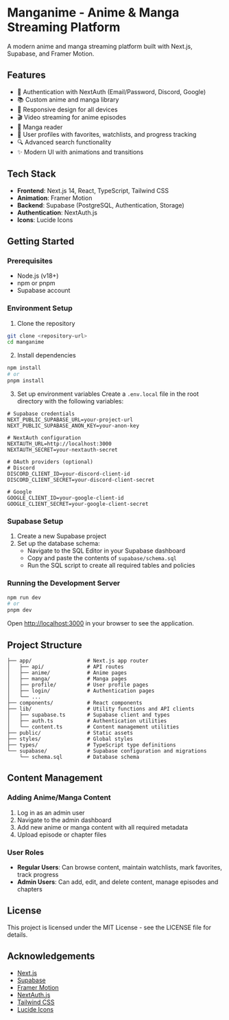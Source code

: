 # Manganime - Anime & Manga Streaming Platform

A modern anime and manga streaming platform built with Next.js, Supabase, and Framer Motion.

## Features

- 🔐 Authentication with NextAuth (Email/Password, Discord, Google)
- 📚 Custom anime and manga library
- 📱 Responsive design for all devices
- 🎬 Video streaming for anime episodes
- 📖 Manga reader
- 👤 User profiles with favorites, watchlists, and progress tracking
- 🔍 Advanced search functionality
- ✨ Modern UI with animations and transitions

## Tech Stack

- **Frontend**: Next.js 14, React, TypeScript, Tailwind CSS
- **Animation**: Framer Motion
- **Backend**: Supabase (PostgreSQL, Authentication, Storage)
- **Authentication**: NextAuth.js
- **Icons**: Lucide Icons

## Getting Started

### Prerequisites

- Node.js (v18+)
- npm or pnpm
- Supabase account

### Environment Setup

1. Clone the repository
```bash
git clone <repository-url>
cd manganime
```

2. Install dependencies
```bash
npm install
# or
pnpm install
```

3. Set up environment variables
Create a `.env.local` file in the root directory with the following variables:

```
# Supabase credentials
NEXT_PUBLIC_SUPABASE_URL=your-project-url
NEXT_PUBLIC_SUPABASE_ANON_KEY=your-anon-key

# NextAuth configuration
NEXTAUTH_URL=http://localhost:3000
NEXTAUTH_SECRET=your-nextauth-secret

# OAuth providers (optional)
# Discord
DISCORD_CLIENT_ID=your-discord-client-id
DISCORD_CLIENT_SECRET=your-discord-client-secret

# Google
GOOGLE_CLIENT_ID=your-google-client-id
GOOGLE_CLIENT_SECRET=your-google-client-secret
```

### Supabase Setup

1. Create a new Supabase project
2. Set up the database schema:
   - Navigate to the SQL Editor in your Supabase dashboard
   - Copy and paste the contents of `supabase/schema.sql`
   - Run the SQL script to create all required tables and policies

### Running the Development Server

```bash
npm run dev
# or
pnpm dev
```

Open [http://localhost:3000](http://localhost:3000) in your browser to see the application.

## Project Structure

```
├── app/                  # Next.js app router
│   ├── api/              # API routes
│   ├── anime/            # Anime pages
│   ├── manga/            # Manga pages
│   ├── profile/          # User profile pages
│   ├── login/            # Authentication pages
│   └── ...
├── components/           # React components
├── lib/                  # Utility functions and API clients
│   ├── supabase.ts       # Supabase client and types
│   ├── auth.ts           # Authentication utilities
│   └── content.ts        # Content management utilities
├── public/               # Static assets
├── styles/               # Global styles
├── types/                # TypeScript type definitions
└── supabase/             # Supabase configuration and migrations
    └── schema.sql        # Database schema
```

## Content Management

### Adding Anime/Manga Content

1. Log in as an admin user
2. Navigate to the admin dashboard
3. Add new anime or manga content with all required metadata
4. Upload episode or chapter files

### User Roles

- **Regular Users**: Can browse content, maintain watchlists, mark favorites, track progress
- **Admin Users**: Can add, edit, and delete content, manage episodes and chapters

## License

This project is licensed under the MIT License - see the LICENSE file for details.

## Acknowledgements

- [Next.js](https://nextjs.org/)
- [Supabase](https://supabase.io/)
- [Framer Motion](https://www.framer.com/motion/)
- [NextAuth.js](https://next-auth.js.org/)
- [Tailwind CSS](https://tailwindcss.com/)
- [Lucide Icons](https://lucide.dev/) 